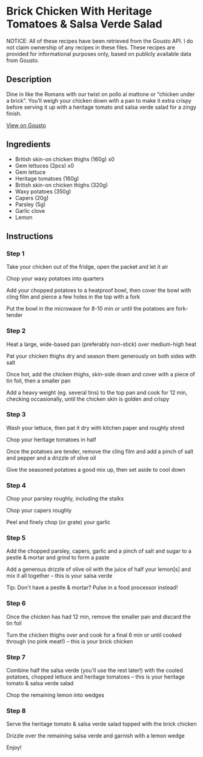 # Brick Chicken With Heritage Tomatoes & Salsa Verde Salad

NOTICE: All of these recipes have been retrieved from the Gousto API. I do not claim ownership of any recipes in these files. These recipes are provided for informational purposes only, based on publicly available data from Gousto.

## Description

Dine in like the Romans with our twist on pollo al mattone or “chicken under a brick”. You’ll weigh your chicken down with a pan to make it extra crispy before serving it up with a heritage tomato and salsa verde salad for a zingy finish.

[View on Gousto](https://www.gousto.co.uk/recipes/cookbook/brick-chicken-with-heritage-tomatoes-salsa-verde-salad)

## Ingredients

- British skin-on chicken thighs (160g) x0
- Gem lettuces (2pcs) x0
- Gem lettuce
- Heritage tomatoes (160g)
- British skin-on chicken thighs (320g)
- Waxy potatoes (350g)
- Capers (20g)
- Parsley (5g)
- Garlic clove
- Lemon

## Instructions


### Step 1

Take your chicken out of the fridge, open the packet and let it air

Chop your waxy potatoes into quarters

Add your chopped potatoes to a heatproof bowl, then cover the bowl with cling film and pierce a few holes in the top with a fork

Put the bowl in the microwave for 8-10 min or until the potatoes are fork-tender


### Step 2

Heat a large, wide-based pan (preferably non-stick) over medium-high heat

Pat your chicken thighs dry and season them generously on both sides with salt

Once hot, add the chicken thighs, skin-side down and cover with a piece of tin foil, then a smaller pan

Add a heavy weight (eg. several tins) to the top pan and cook for 12 min, checking occasionally, until the chicken skin is golden and crispy


### Step 3

Wash your lettuce, then pat it dry with kitchen paper and roughly shred

Chop your heritage tomatoes in half

Once the potatoes are tender, remove the cling film and add a pinch of salt and pepper and a drizzle of olive oil

Give the seasoned potatoes a good mix up, then set aside to cool down


### Step 4

Chop your parsley roughly, including the stalks

Chop your capers roughly

Peel and finely chop (or grate) your garlic


### Step 5

Add the chopped parsley, capers, garlic and a pinch of salt and sugar to a pestle & mortar and grind to form a paste

Add a generous drizzle of olive oil with the juice of half your lemon[s] and mix it all together – this is your salsa verde

Tip: Don't have a pestle & mortar? Pulse in a food processor instead!


### Step 6

Once the chicken has had 12 min, remove the smaller pan and discard the tin foil

Turn the chicken thighs over and cook for a final 6 min or until cooked through (no pink meat!) – this is your brick chicken


### Step 7

Combine half the salsa verde (you'll use the rest later!) with the cooled potatoes, chopped lettuce and heritage tomatoes – this is your heritage tomato & salsa verde salad

Chop the remaining lemon into wedges

### Step 8

Serve the heritage tomato & salsa verde salad topped with the brick chicken

Drizzle over the remaining salsa verde and garnish with a lemon wedge

Enjoy!

